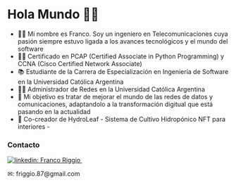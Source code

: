 # Hola Mundo 👋😀

- 👨‍🎓 Mi nombre es Franco. Soy un ingeniero en Telecomunicaciones cuya pasión siempre estuvo ligada a los avances tecnológicos y el mundo del software
- 👨‍💻 Certificado en PCAP (Certified Associate in Python Programming) y CCNA (Cisco Certified Network Associate)
- 📚 Estudiante de la Carrera de Especialización en Ingeniería de Software en la Universidad Católica Argentina
- 👷‍♂️ Administrador de Redes en la Universidad Católica Argentina
- 🥇 Mi objetivo es tratar de mejorar el mundo de las redes de datos y comunicaciones, adaptandolo a la transformación digitual que está pasando en la actualidad
- 🍃 Co-creador de HydroLeaf - Sistema de Cultivo Hidropónico NFT para interiores -

### Contacto
<p>
  <a href="https://www.linkedin.com/in/franco-andres-riggio/" rel="nofollow noreferrer">
    <img src="https://i.stack.imgur.com/gVE0j.png" alt="linkedin">: Franco Riggio
  </a> &nbsp; 
  <p>✉: friggio.87@gmail.com</p>
</p>

